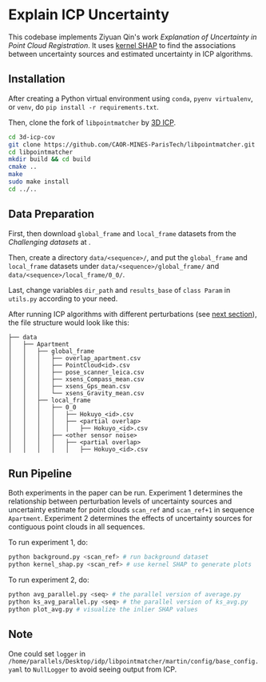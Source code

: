 # Explain ICP Uncertainty

This codebase implements Ziyuan Qin's work *Explanation of Uncertainty in Point Cloud Registration*. It uses [kernel SHAP](https://arxiv.org/abs/1705.07874) to find the associations between uncertainty sources and estimated uncertainty in ICP algorithms.

## Installation

After creating a Python virtual environment using `conda`, `pyenv virtualenv`, or `venv`, do `pip install -r requirements.txt`.

Then, clone the fork of `libpointmatcher` by [3D ICP](https://arxiv.org/pdf/1909.05722.pdf).
```sh
cd 3d-icp-cov
git clone https://github.com/CAOR-MINES-ParisTech/libpointmatcher.git
cd libpointmatcher
mkdir build && cd build
cmake ..
make
sudo make install
cd ../..
```

## Data Preparation

First, then download `global_frame` and `local_frame` datasets from the *Challenging datasets* at [](https://projects.asl.ethz.ch/datasets/doku.php).

Then, create a directory `data/<sequence>/`, and put the `global_frame` and `local_frame` datasets under `data/<sequence>/global_frame/` and `data/<sequence>/local_frame/0_0/`.

Last, change variables `dir_path` and `results_base` of `class Param` in `utils.py` according to your need.

After running ICP algorithms with different perturbations (see [next section](#run-pipeline)), the file structure would look like this:

```
├── data
│   ├── Apartment
│   │   ├── global_frame
│   │   │   ├── overlap_apartment.csv
│   │   │   ├── PointCloud<id>.csv
│   │   │   ├── pose_scanner_leica.csv
│   │   │   ├── xsens_Compass_mean.csv
│   │   │   ├── xsens_Gps_mean.csv
│   │   │   └── xsens_Gravity_mean.csv
│   │   ├── local_frame
│   │   │   ├── 0_0
│   │   │   │   ├── Hokuyo_<id>.csv
│   │   │   │   ├── <partial overlap>
│   │   │   │   │   ├── Hokuyo_<id>.csv
│   │   │   ├── <other sensor noise>
│   │   │   │   ├── <partial overlap>
│   │   │   │   │   ├── Hokuyo_<id>.csv
```

## Run Pipeline

Both experiments in the paper can be run. Experiment 1 determines the relationship between perturbation levels of uncertainty sources and uncertainty estimate for point clouds `scan_ref` and `scan_ref+1` in sequence `Apartment`. Experiment 2 determines the effects of uncertainty sources for contiguous point clouds in all sequences.

To run experiment 1, do:
```sh
python background.py <scan_ref> # run background dataset
python kernel_shap.py <scan_ref> # use kernel SHAP to generate plots
```

To run experiment 2, do:
```sh
python avg_parallel.py <seq> # the parallel version of average.py
python ks_avg_parallel.py <seq> # the parallel version of ks_avg.py
python plot_avg.py # visualize the inlier SHAP values
```
## Note

One could set `logger` in `/home/parallels/Desktop/idp/libpointmatcher/martin/config/base_config.yaml` to `NullLogger` to avoid seeing output from ICP.
